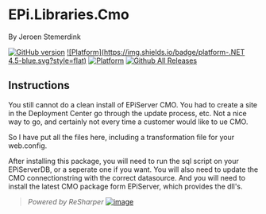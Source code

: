 # EPi.Libraries.Cmo

By Jeroen Stemerdink

[![GitHub version](https://badge.fury.io/gh/jstemerdink%2FEPi.Libraries.Cmo.svg)](http://badge.fury.io/gh/jstemerdink%2FEPi.Libraries.Cmo)
[![Platform](https://img.shields.io/badge/platform-.NET 4.5-blue.svg?style=flat)](https://msdn.microsoft.com/en-us/library/w0x726c2%28v=vs.110%29.aspx)
[![Platform](https://img.shields.io/badge/EPiServer-%209.0.0-orange.svg?style=flat)](http://world.episerver.com/cms/)
[![Github All Releases](https://img.shields.io/github/downloads/jstemerdink/EPi.Libraries.Forms/total.svg?maxAge=2592000)](https://github.com/jstemerdink/EPi.Libraries.Forms/releases)

## Instructions


You still cannot do a clean install of EPiServer CMO. 
You had to create a site in the Deployment Center go through the update process, etc. 
Not a nice way to go, and certainly not every time a customer would like to ue CMO.

So I have put all the files here, including a transformation file for your web.config.

After installing this package, you will need to run the sql script on your EPiServerDB, or a seperate one if you want.
You will also need to update the CMO connectionstring with the correct datasource.
And you will need to install the latest CMO package form EPiServer, which provides the dll's.

> *Powered by ReSharper*
> [![image](http://resources.jetbrains.com/assets/media/open-graph/jetbrains_250x250.png)](http://jetbrains.com)